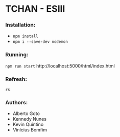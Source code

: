 # TCHAN - ESIII

### Installation:
- `npm install`
- `npm i --save-dev nodemon`

### Running:
`npm run start`
http://localhost:5000/html/index.html

### Refresh:
`rs`

### Authors:
- Alberto Goto
- Kennedy Nunes
- Kevin Quintino
- Vinícius Bomfim
